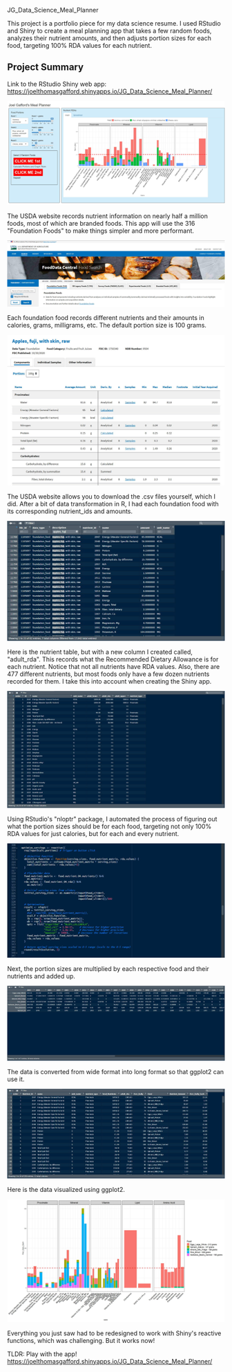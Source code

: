 JG_Data_Science_Meal_Planner

This project is a portfolio piece for my data science resume. I used RStudio and Shiny to create a meal planning app that takes a few random foods, analyzes their nutrient amounts, and then adjusts portion sizes for each food, targeting 100% RDA values for each nutrient.

## Project Summary

Link to the RStudio Shiny web app:
https://joelthomasgafford.shinyapps.io/JG_Data_Science_Meal_Planner/

![Graph 1](output/JG_Data_Science_Meal_Planner_B_001.jpg)

The USDA website records nutrient information on nearly half a million foods, most of which are branded foods. This app will use the 316 "Foundation Foods" to make things simpler and more performant.

![Graph 1](output/Meal_Planner_01_USDA_A_001.jpg)

Each foundation food records different nutrients and their amounts in calories, grams, milligrams, etc. The default portion size is 100 grams.

![Graph 1](output/Meal_Planner_02_Apples_A_001.jpg)

The USDA website allows you to download the .csv files yourself, which I did. After a bit of data transformation in R, I had each foundation food with its corresponding nutrient_ids and amounts.

![Graph 1](output/Meal_Planner_03_R_Join_A_001.jpg)

Here is the nutrient table, but with a new column I created called, "adult_rda". This records what the Recommended Dietary Allowance is for each nutrient. Notice that not all nutrients have RDA values. Also, there are 477 different nutrients, but most foods only have a few dozen nutrients recorded for them. I take this into account when creating the Shiny app.

![Graph 1](output/Meal_Planner_04_RDA_A_001.jpg)

Using RStudio's "nloptr" package, I automated the process of figuring out what the portion sizes should be for each food, targeting not only 100% RDA values for just calories, but for each and every nutrient.

![Graph 1](output/Meal_Planner_05_Portions_A_001.jpg)

Next, the portion sizes are multiplied by each respective food and their nutrients and added up.

![Graph 1](output/Meal_Planner_06_Wide_A_001.jpg)

The data is converted from wide format into long format so that ggplot2 can use it.

![Graph 1](output/Meal_Planner_07_Long_A_001.jpg)

Here is the data visualized using ggplot2. 

![Graph 1](output/Meal_Planner_08_Plot_A_001.jpg)

Everything you just saw had to be redesigned to work with Shiny's reactive functions, which was challenging. But it works now!

TLDR: Play with the app!
https://joelthomasgafford.shinyapps.io/JG_Data_Science_Meal_Planner/
